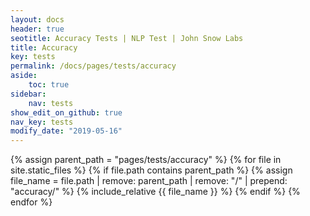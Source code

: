 ```yaml
---
layout: docs
header: true
seotitle: Accuracy Tests | NLP Test | John Snow Labs
title: Accuracy
key: tests
permalink: /docs/pages/tests/accuracy
aside:
    toc: true
sidebar:
    nav: tests
show_edit_on_github: true
nav_key: tests
modify_date: "2019-05-16"
---
```


{% assign parent_path = "pages/tests/accuracy" %}
{% for file in site.static_files %}
    {% if file.path contains parent_path %}
        {% assign file_name = file.path | remove:  parent_path | remove:  "/" | prepend: "accuracy/" %}
        {% include_relative {{ file_name }} %}
    {% endif %}
{% endfor %}
